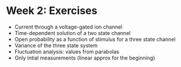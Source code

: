Week 2: Exercises
=======================
 
- Current through a voltage-gated ion channel
- Time-dependent solution of a two state channel
- Open probability as a function of stimulus for a three state channel
- Variance of the three state system
- Fluctuation analysis: values from parabolas
- Only intial measurements (linear approx for the beginning)
